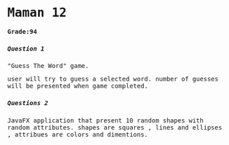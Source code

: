 <samp>
<h1>Maman 12</h1> 

**Grade:94**

### <h5>Question 1 </h5>
"Guess The Word" game.

user will try to guess a selected word.
number of guesses will be presented when game completed.

###  <h5>Questions 2 </h5>

JavaFX application that present 10 random shapes with random attributes.
shapes are squares , lines and ellipses , attribues are colors and dimentions.


